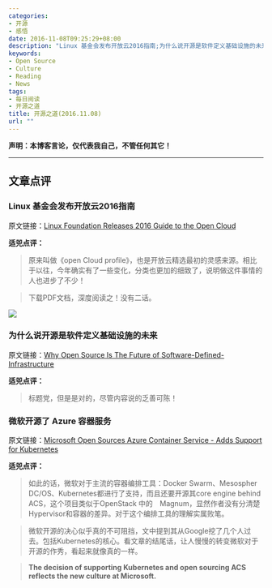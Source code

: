 ```yaml
---
categories:
- 开源
- 感悟
date: 2016-11-08T09:25:29+08:00
description: "Linux 基金会发布开放云2016指南;为什么说开源是软件定义基础设施的未来;微软开源了 Azure 容器服务"
keywords:
- Open Source
- Culture
- Reading
- News
tags:
- 每日阅读
- 开源之道
title: 开源之道(2016.11.08)
url: ""
---
```


**声明：本博客言论，仅代表我自己，不管任何其它！**

---

## 文章点评

### Linux 基金会发布开放云2016指南

原文链接：[Linux Foundation Releases 2016 Guide to the Open Cloud](http://sports.yahoo.com/news/linux-foundation-releases-2016-guide-170000069.html)

**适兕点评：**

> 原来叫做《open Cloud profile》，也是开放云精选最初的灵感来源。相比于以往，今年确实有了一些变化，分类也更加的细致了，说明做这件事情的人也进步了不少！

> 下载PDF文档，深度阅读之！没有二话。

![](http://d1s8mqgwixvb29.cloudfront.net/article/article_extra_large_image/6511460449282city-digital.jpg)

### 为什么说开源是软件定义基础设施的未来

原文链接：[Why Open Source Is The Future of Software-Defined-Infrastructure](http://businessworld.in/article/Why-Open-Source-Is-The-Future-of-Software-Defined-Infrastructure/07-11-2016-107860/)

**适兕点评：**

> 标题党，但是是对的，尽管内容说的乏善可陈！

### 微软开源了 Azure 容器服务

原文链接：[Microsoft Open Sources Azure Container Service - Adds Support for Kubernetes](http://www.forbes.com/sites/janakirammsv/2016/11/07/microsoft-open-sources-azure-container-service-adds-support-for-kubernetes/#183ff1cb70ad)

**适兕点评：**

> 如此的话，微软对于主流的容器编排工具：Docker Swarm、Mesospher DC/OS、Kubernetes都进行了支持，而且还要开源其core engine behind ACS，这个项目类似于OpenStack 中的　Magnum，显然作者没有分清楚Hypervisor和容器的差异。对于这个编排工具的理解实属败笔。

> 微软开源的决心似乎真的不可阻挡，文中提到其从Google挖了几个人过去。包括Kubernetes的核心。看文章的结尾话，让人慢慢的转变微软对于开源的作秀，看起来就像真的一样。

> **The decision of supporting Kubernetes and open sourcing ACS reflects the new culture at Microsoft.**


